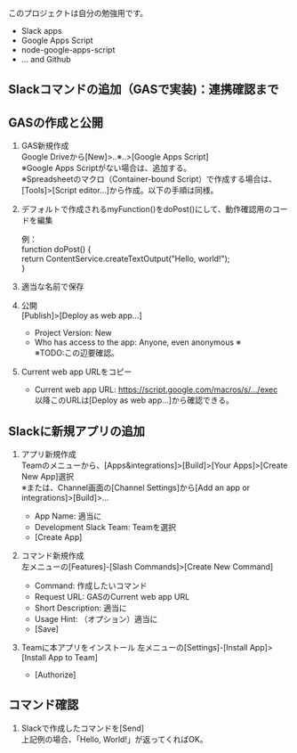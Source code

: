 このプロジェクトは自分の勉強用です。  
* Slack apps
* Google Apps Script
* node-google-apps-script
* ... and Github


Slackコマンドの追加（GASで実装)：連携確認まで
---

## GASの作成と公開

1. GAS新規作成  
  Google Driveから[New]>..※..>[Google Apps Script]  
  ※Google Apps Scriptがない場合は、追加する。  
  ※Spreadsheetのマクロ（Container-bound Script）で作成する場合は、
  [Tools]>[Script editor...]から作成。以下の手順は同様。

1. デフォルトで作成されるmyFunction()をdoPost()にして、動作確認用のコードを編集

    例：  
    function doPost() {  
        return ContentService.createTextOutput("Hello, world!");  
    } 

1. 適当な名前で保存

1. 公開  
  [Publish]>[Deploy as web app...]
    * Project Version: New
    * Who has access to the app: Anyone, even anonymous ※  
      ※TODO:この辺要確認。

1. Current web app URLをコピー
    * Current web app URL: https://script.google.com/macros/s/.../exec  
      以降このURLは[Deploy as web app...]から確認できる。



## Slackに新規アプリの追加

1. アプリ新規作成  
  Teamのメニューから、[Apps&integrations]>[Build]>[Your Apps]>[Create New App]選択  
  ※または、Channel画面の[Channel Settings]から[Add an app or integrations]>[Build]>...
    * App Name: 適当に
    * Development Slack Team: Teamを選択
    - [Create App]

1. コマンド新規作成  
  左メニューの[Features]-[Slash Commands]>[Create New Command]
    * Command: 作成したいコマンド
    * Request URL: GASのCurrent web app URL
    * Short Description: 適当に
    * Usage Hint: （オプション）適当に  
    - [Save]

1. Teamに本アプリをインストール
  左メニューの[Settings]-[Install App]>[Install App to Team]
    - [Authorize]



## コマンド確認

1. Slackで作成したコマンドを[Send]  
    上記例の場合、「Hello, World!」が返ってくればOK。








